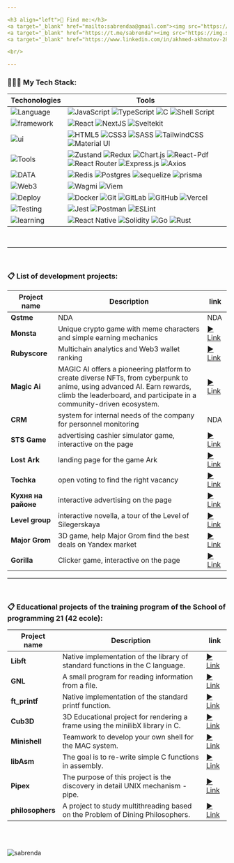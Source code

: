 ```yaml
---

<h3 align="left">💬 Find me:</h3>
<a target="_blank" href="mailto:sabrendaa@gmail.com"><img src="https://img.shields.io/badge/Gmail-D14836?style=for-the-badge&logo=gmail&logoColor=white" /></a>
<a target="_blank" href="https://t.me/sabrenda"><img src="https://img.shields.io/badge/Telegram-2CA5E0?style=for-the-badge&logo=telegram&logoColor=white" /></a>  
<a target="_blank" href="https://www.linkedin.com/in/akhmed-akhmatov-28aab9251/"><img src="https://img.shields.io/badge/linkedin-%230077B5.svg?style=for-the-badge&logo=linkedin&logoColor=white" /></a>

<br/>

---
```

<h3 align="left">👨🏻‍💻 My Tech Stack:</h3>

Techonologies | Tools
--- | ---
![Language](https://img.shields.io/badge/language-20232A?style=for-the-badge) | ![JavaScript](https://img.shields.io/badge/javascript-%23323330.svg?style=for-the-badge&logo=javascript&logoColor=%23F7DF1E) ![TypeScript](https://img.shields.io/badge/typescript-%23007ACC.svg?style=for-the-badge&logo=typescript&logoColor=white) ![C](https://img.shields.io/badge/c-%2300599C.svg?style=for-the-badge&logo=c&logoColor=white) ![Shell Script](https://img.shields.io/badge/shell_script-%23121011.svg?style=for-the-badge&logo=gnu-bash&logoColor=white)
![framework](https://img.shields.io/badge/framework-20232A?style=for-the-badge) | ![React](https://img.shields.io/badge/React-20232A?style=for-the-badge&logo=react) ![NextJS](https://img.shields.io/badge/next.js-000000?style=for-the-badge&logo=nextdotjs&logoColor=white) ![Sveltekit](https://img.shields.io/badge/svelte-%23f1413d.svg?style=for-the-badge&logo=svelte&logoColor=white) 
![ui](https://img.shields.io/badge/ui-20232A?style=for-the-badge)  | ![HTML5](https://img.shields.io/badge/html5-%23E34F26.svg?style=for-the-badge&logo=html5&logoColor=white) ![CSS3](https://img.shields.io/badge/css3-%231572B6.svg?style=for-the-badge&logo=css3&logoColor=white) ![SASS](https://img.shields.io/badge/SASS/SCSS-hotpink.svg?style=for-the-badge&logo=SASS&logoColor=white) ![TailwindCSS](https://img.shields.io/badge/tailwindcss-%2338B2AC.svg?style=for-the-badge&logo=tailwind-css&logoColor=white) ![Material UI](https://img.shields.io/badge/materialui-%230081CB.svg?style=for-the-badge&logo=material-ui&logoColor=white)
![Tools](https://img.shields.io/badge/library%20tools-20232A?style=for-the-badge) | ![Zustand](https://img.shields.io/badge/Zustand-39477F?style=for-the-badge&logo=realm&logoColor=white) ![Redux](https://img.shields.io/badge/redux-%23593d88.svg?style=for-the-badge&logo=redux&logoColor=white) ![Chart.js](https://img.shields.io/badge/Chart.js-20232A?style=for-the-badge&logo=chart.js) ![React-Pdf](https://img.shields.io/badge/React.Pdf-%23DD0031.svg?style=for-the-badge&logo=adobeacrobatreader) ![React Router](https://img.shields.io/badge/React_Router-CA4245?style=for-the-badge&logo=react-router&logoColor=white) ![Express.js](https://img.shields.io/badge/express.js-%23404d59.svg?style=for-the-badge&logo=express&logoColor=%2361DAFB) ![Axios](https://img.shields.io/badge/Axios-20232A?style=for-the-badge&logo=axios) 
![DATA](https://img.shields.io/badge/DATABASE-20232A?style=for-the-badge) | ![Redis](https://img.shields.io/badge/redis-%23DD0031.svg?style=for-the-badge&logo=redis&logoColor=white) ![Postgres](https://img.shields.io/badge/postgres-%23316192.svg?style=for-the-badge&logo=postgresql&logoColor=white) ![sequelize](https://img.shields.io/badge/Sequelize%20orm-20232A?style=for-the-badge&logo=Sequelize) ![prisma](https://img.shields.io/badge/prisma%20orm-20232A?style=for-the-badge&logo=prisma)
![Web3](https://img.shields.io/badge/Web3-20232A?style=for-the-badge) | ![Wagmi](https://img.shields.io/badge/Wagmi-3C3C3D?style=for-the-badge&logo=Ethereum&logoColor=white) ![Viem](https://img.shields.io/badge/Viem-3C3C3D?style=for-the-badge&logo=Ethereum&logoColor=white)
![Deploy](https://img.shields.io/badge/Devops-20232A?style=for-the-badge) | ![Docker](https://img.shields.io/badge/docker-%230db7ed.svg?style=for-the-badge&logo=docker&logoColor=white) ![Git](https://img.shields.io/badge/git-%23F05033.svg?style=for-the-badge&logo=git&logoColor=white) ![GitLab](https://img.shields.io/badge/gitlab-%23181717.svg?style=for-the-badge&logo=gitlab&logoColor=white) ![GitHub](https://img.shields.io/badge/github-%23121011.svg?style=for-the-badge&logo=github&logoColor=white) ![Vercel](https://img.shields.io/badge/vercel-%23000000.svg?style=for-the-badge&logo=vercel&logoColor=white)
 ![Testing](https://img.shields.io/badge/Testing-20232A?style=for-the-badge) | ![Jest](https://img.shields.io/badge/-jest-%23C21325?style=for-the-badge&logo=jest&logoColor=white) ![Postman](https://img.shields.io/badge/Postman-FF6C37?style=for-the-badge&logo=postman&logoColor=white) ![ESLint](https://img.shields.io/badge/ESLint-4B3263?style=for-the-badge&logo=eslint&logoColor=white)
![learning](https://img.shields.io/badge/learning-577777?style=for-the-badge)| ![React Native](https://img.shields.io/badge/react_native-%2320232a.svg?style=for-the-badge&logo=react&logoColor=%2361DAFB) ![Solidity](https://img.shields.io/badge/Solidity-3C3C3D?style=for-the-badge&logo=Ethereum&logoColor=white) ![Go](https://img.shields.io/badge/go-%2300ADD8.svg?style=for-the-badge&logo=go&logoColor=white) ![Rust](https://img.shields.io/badge/rust-%23000000.svg?style=for-the-badge&logo=rust&logoColor=white)

<br/>

---

<br/>

<h3 align="left">📋 List of development projects:</h3>

Project name|Description|link
-|-|-
**Qstme**|NDA|NDA
**Monsta**|Unique crypto game with meme characters and simple earning mechanics|[▶️ Link](https://monsta.game/)
**Rubyscore**|Multichain analytics and Web3 wallet ranking|[▶️ Link](https://rubyscore.io/)
**Magic Ai**|MAGIC AI offers a pioneering platform to create diverse NFTs, from cyberpunk to anime, using advanced AI. Earn rewards, climb the leaderboard, and participate in a community-driven ecosystem.|[▶️ Link](www.magic-ai.xyz)
**CRM**|system for internal needs of the company for personnel monitoring|NDA
**STS Game**|advertising cashier simulator game, interactive on the page|[▶️ Link](https://pikabu.ru/story/_10706909)
**Lost Ark**|landing page for the game Ark|[▶️ Link](https://special.pikabu.ru/lost_ark/fourth_birthday)
**Tochka**|open voting to find the right vacancy|[▶️ Link](https://special.pikabu.ru/tochka_hr/dream_work)
**Кухня на районе**|interactive advertising on the page|[▶️ Link](https://pikabu.ru/story/_10940186)
**Level group**|interactive novella, a tour of the Level of Silegerskaya|[▶️ Link](https://pikabu.ru/story/_11039036?secret=c09d5de45659722b78e1e3db2057211946b384c56a49ae02d0ec5c40749fb6c2)
**Major Grom**| 3D game, help Major Grom find the best deals on Yandex market|[▶️ Link](https://special.pikabu.ru/yandex_poisk/smashing_game)
**Gorilla**| Clicker game, interactive on the page |[▶️ Link](https://pikabu.ru/story/_11574350)

---

<br/>

<h3 align="left">📋 Educational projects of the training program of the School of programming 21 (42 ecole):</h3>
 
Project name|Description|link
-|-|-
**Libft**|Native implementation of the library of standard functions in the C language.| [▶️ Link](https://github.com/sabrenda/libft)
**GNL**| A small program for reading information from a file.| [▶️ Link](https://github.com/sabrenda/get_next_line)
**ft_printf**|Native implementation of the standard printf function.| [▶️ Link](https://github.com/sabrenda/ft_printf)
**Cub3D**| 3D Educational project for rendering a frame using the minilibX library in C.| [▶️ Link](https://github.com/sabrenda/Cub3D)
**Minishell**|Teamwork to develop your own shell for the MAC system.| [▶️ Link](https://github.com/sabrenda/Minishell)
**libAsm**|The goal is to re-write simple C functions in assembly.| [▶️ Link](https://github.com/sabrenda/libAsm)
**Pipex**|The purpose of this project is the discovery in detail UNIX mechanism - pipe.| [▶️ Link](https://github.com/sabrenda/Pipex)
**philosophers**|A project to study multithreading based on the Problem of Dining Philosophers.| [▶️ Link](https://github.com/sabrenda/Philosophers)

<br />
<br />

<p align="left"> <img src="https://komarev.com/ghpvc/?username=sabrenda&label=Profile%20views&color=0e75b6&style=flat" alt="sabrenda" /> </p>
